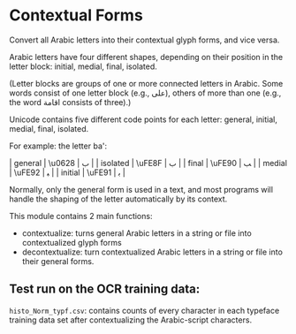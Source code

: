 # Contextual Forms

Convert all Arabic letters into their contextual glyph forms, and vice versa.

Arabic letters have four different shapes, depending on their position
in the letter block: initial, medial, final, isolated.

(Letter blocks are groups of one or more connected letters in Arabic.
Some words consist of one letter block (e.g., على), others of more
than one (e.g., the word اقامة consists of three).)

Unicode contains five different code points for each letter:
general, initial, medial, final, isolated.

For example: the letter ba':

| general  | \u0628 | ب |
| isolated | \uFE8F | ﺏ |
| final    | \uFE90 | ﺐ |
| medial   | \uFE92 | ﺒ |
| initial  | \uFE91 | ﺑ |

Normally, only the general form is used in a text,
and most programs will handle the shaping of the letter
automatically by its context.

This module contains 2 main functions:

* contextualize: turns general Arabic letters in a string or file
    into contextualized glyph forms
* decontextualize: turn contextualized Arabic letters in a string or file
    into their general forms.

## Test run on the OCR training data:

`histo_Norm_typf.csv`: contains counts of every character 
in each typeface training data set
after contextualizing the Arabic-script characters.